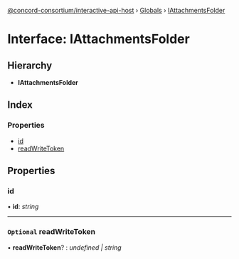 [@concord-consortium/interactive-api-host](../README.md) › [Globals](../globals.md) › [IAttachmentsFolder](iattachmentsfolder.md)

# Interface: IAttachmentsFolder

## Hierarchy

* **IAttachmentsFolder**

## Index

### Properties

* [id](iattachmentsfolder.md#id)
* [readWriteToken](iattachmentsfolder.md#optional-readwritetoken)

## Properties

###  id

• **id**: *string*

___

### `Optional` readWriteToken

• **readWriteToken**? : *undefined | string*
